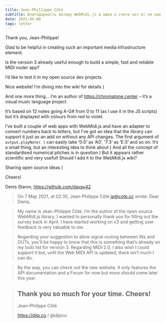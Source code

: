 ```yaml
---
title: Jean-Phillippe Côté
subtitle: Благодарность автору WebMidi.js и идея о счете нот от ля как от нуля
date: 2021-05-08
tags: letter
---
```


Thank you, Jean-Philippe! 

Glad to be helpful in creating such an important media infrastructure element. 

Is the version 3 already useful enough to build a simple, fast and reliable MIDI router app?

I’d like to test it in my open source dev projects. 

Nice website! I’m diving into the wiki for details )

And one more thing… I’m an author of https://chromatone.center – it’s a visual music language project. 

It’s based on 12 notes going A-G# from 0 to 11 (as I use it in the JS scripts) but it’s displayed with colours from red to violet.

I’ve built a couple of web apps with WebMidi.js and have an adapter to convert numbers back to letters, but I’ve got an idea that the library can support it just as an add on without any API changes. The first argument of `output.playNote( )` can easily take ‘0:0’ as ‘A0’, ‘7:3’ as ‘E:3’ and so on. It’s a small thing, but an interesting idea to think about ) And all the concept of standardised numerical pitches is in question ) But it appears rather scientific and very useful! Should I add it to the WebMidi.js wiki? 

Sharing open source ideas )

Cheers!

Denis Starov,
https://github.com/davay42 


>On 7 May 2021, at 02:35, Jean-Philippe Côté <jp@cote.cc> wrote:
>Dear Denis,

>My name is Jean-Philippe Côté. I’m the author of the open source WebMidi.js library. I wanted to personally thank you for filling out the survey back in April. I have started working on v3 and getting user feedback is very valuable to me.

>Regarding your suggestion to allow signal routing between INs and OUTs, you’ll be happy to know that this is something that’s already on my todo list for version 3. Regarding MIDI 2.0, I also wish I could support it but, until the Web MIDI API is updated, there isn’t much I can do.

>By the way, you can check out the new website. It only features the API documentation and a Forum for now but more should come later this year.

>Thank you so much for your time. Cheers!
>--
>Jean-Philippe Côté
>
>https://djip.co / @djipco